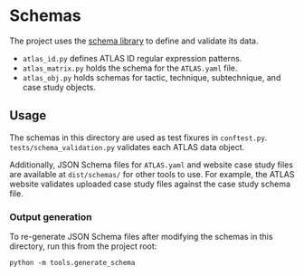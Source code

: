 # Schemas

The project uses the [schema library](https://github.com/keleshev/schema) to define and validate its data.

- `atlas_id.py` defines ATLAS ID regular expression patterns.
- `atlas_matrix.py` holds the schema for the `ATLAS.yaml` file.
- `atlas_obj.py` holds schemas for tactic, technique, subtechnique, and case study objects.

## Usage

The schemas in this directory are used as test fixures in `conftest.py`. `tests/schema_validation.py` validates each ATLAS data object.

Additionally, JSON Schema files for `ATLAS.yaml` and website case study files are available at `dist/schemas/` for other tools to use.  For example, the ATLAS website validates uploaded case study files against the case study schema file.

### Output generation

To re-generate JSON Schema files after modifying the schemas in this directory, run this from the project root:
```
python -m tools.generate_schema
```
